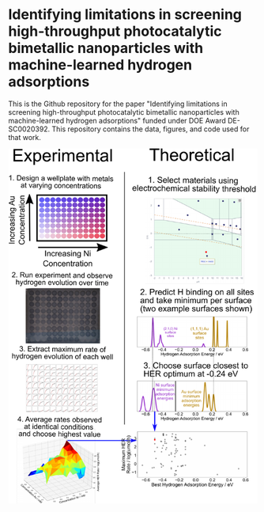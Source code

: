 # Identifying limitations in screening high-throughput photocatalytic bimetallic nanoparticles with machine-learned hydrogen adsorptions

This is the Github repository for the paper "Identifying limitations in screening high-throughput photocatalytic bimetallic nanoparticles with machine-learned hydrogen adsorptions" funded under DOE Award DE-SC0020392. This repository contains the data, figures, and code used for that work. 

<img src="https://github.com/ulissigroup/DOE_HER/blob/main/figures/fig_3.pdf" width="700">

